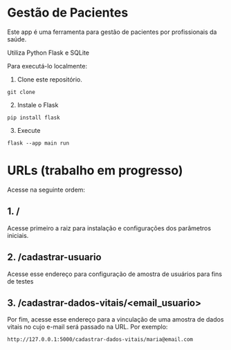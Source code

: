 
# Gestão de Pacientes
Este app é uma ferramenta para gestão de pacientes por profissionais da saúde.

Utiliza Python Flask e SQLite

Para executá-lo localmente:

1. Clone este repositório.
```
git clone 
```

2. Instale o Flask
```
pip install flask
```

3. Execute
```
flask --app main run
```

# URLs (trabalho em progresso)
Acesse na seguinte ordem:
## 1. /
Acesse primeiro a raiz para instalação e configurações dos parâmetros iniciais.

## 2. /cadastrar-usuario
Acesse esse endereço para configuração de amostra de usuários para fins de testes 

## 3. /cadastrar-dados-vitais/<email_usuario>
Por fim, acesse esse endereço para a vinculação de uma amostra de dados vitais no cujo e-mail será passado na URL.
Por exemplo:
```
http://127.0.0.1:5000/cadastrar-dados-vitais/maria@email.com
```